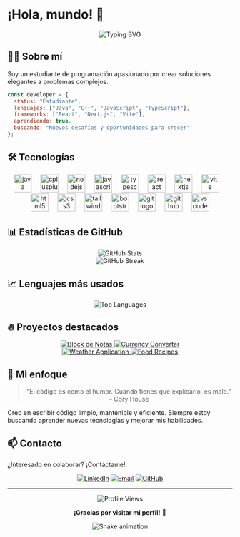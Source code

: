# ¡Hola, mundo! 👋

<div align="center">
  <img src="https://readme-typing-svg.herokuapp.com?font=Fira+Code&pause=1000&color=0969DA&center=true&vCenter=true&width=435&lines=Estudiante+de+Programación;Desarrollador+Java+%7C+C%2B%2B;Frontend+con+React;Apasionado+por+el+código+limpio" alt="Typing SVG" />
</div>

## 👨‍💻 Sobre mí

Soy un estudiante de programación apasionado por crear soluciones elegantes a problemas complejos.

```javascript
const developer = {
  status: "Estudiante",
  lenguajes: ["Java", "C++", "JavaScript", "TypeScript"],
  frameworks: ["React", "Next.js", "Vite"],
  aprendiendo: true,
  buscando: "Nuevos desafíos y oportunidades para crecer"
};
```

## 🛠️ Tecnologías

<div align="center">

 <img src="https://cdn.jsdelivr.net/gh/devicons/devicon/icons/java/java-original.svg" height="40" alt="java logo"  />
  <img width="12" />
  <img src="https://cdn.jsdelivr.net/gh/devicons/devicon/icons/cplusplus/cplusplus-original.svg" height="40" alt="cplusplus logo"  />
  <img width="12" />
  <img src="https://cdn.jsdelivr.net/gh/devicons/devicon/icons/nodejs/nodejs-original.svg" height="40" alt="nodejs logo"  />
  <img width="12" />
  <img src="https://cdn.jsdelivr.net/gh/devicons/devicon/icons/javascript/javascript-original.svg" height="40" alt="javascript logo"  />
  <img width="12" />
  <img src="https://cdn.jsdelivr.net/gh/devicons/devicon/icons/typescript/typescript-original.svg" height="40" alt="typescript logo"  />
  <img width="12" />
  <img src="https://cdn.jsdelivr.net/gh/devicons/devicon/icons/react/react-original.svg" height="40" alt="react logo"  />
  <img width="12">
  <img src="https://cdn.jsdelivr.net/gh/devicons/devicon/icons/nextjs/nextjs-original.svg" height="40" alt="nextjs logo"  />
  <img width="12" />
  <img src="https://icon.icepanel.io/Technology/svg/Vite.js.svg" height="40" alt="vite logo" />
  <img width="12" />
  <img src="https://cdn.jsdelivr.net/gh/devicons/devicon/icons/html5/html5-original.svg" height="40" alt="html5 logo"  />
  <img width="12" />
  <img src="https://cdn.jsdelivr.net/gh/devicons/devicon/icons/css3/css3-original.svg" height="40" alt="css3 logo"  />
  <img width="12" />
  <img src="https://cdn.jsdelivr.net/gh/devicons/devicon/icons/tailwindcss/tailwindcss-original-wordmark.svg" height="40" alt="tailwindcss logo"  />
  <img width="12" />
  <img src="https://cdn.jsdelivr.net/gh/devicons/devicon/icons/bootstrap/bootstrap-original.svg" height="40" alt="bootstrap logo"  />
  <img width="12" />
  <img src="https://cdn.jsdelivr.net/gh/devicons/devicon/icons/git/git-original.svg" height="40" alt="git logo"  />
  <img width="12" />
  <img src="https://cdn.jsdelivr.net/gh/devicons/devicon/icons/github/github-original.svg" height="40" alt="github logo"  />
  <img width="12" />
  <img src="https://cdn.jsdelivr.net/gh/devicons/devicon/icons/vscode/vscode-original.svg" height="40" alt="vscode logo"  />  



</div>

## 📊 Estadísticas de GitHub

<div align="center">
  <img src="https://github-readme-stats.vercel.app/api?username=carloss765&show_icons=true&theme=tokyonight" alt="GitHub Stats" />
</div>

<div align="center">
  <img src="https://github-readme-streak-stats.herokuapp.com/?user=carloss765&theme=tokyonight" alt="GitHub Streak" />
</div>

## 📈 Lenguajes más usados

<div align="center">
  <img src="https://github-readme-stats.vercel.app/api/top-langs/?username=carloss765&layout=compact&theme=tokyonight" alt="Top Languages" />
</div>

## 🔥 Proyectos destacados

<div align="center">
  <a href="https://github.com/carloss765/Block_de_Notas">
    <img src="https://github-readme-stats.vercel.app/api/pin/?username=carloss765&repo=Block_de_Notas&theme=tokyonight" alt="Block de Notas" />
  </a>
  <a href="https://github.com/carloss765/Currency-Converter">
    <img src="https://github-readme-stats.vercel.app/api/pin/?username=carloss765&repo=Currency-Converter&theme=tokyonight" alt="Currency Converter" />
  </a>
</div>

<div align="center">
  <a href="https://github.com/carloss765/Weather-Application">
    <img src="https://github-readme-stats.vercel.app/api/pin/?username=carloss765&repo=Weather-Application&theme=tokyonight" alt="Weather Application" />
  </a>
  <a href="https://github.com/carloss765/Food-Recipes">
    <img src="https://github-readme-stats.vercel.app/api/pin/?username=carloss765&repo=Food-Recipes&theme=tokyonight" alt="Food Recipes" />
  </a>
</div>

## 💭 Mi enfoque

<div align="center">

> "El código es como el humor. Cuando tienes que explicarlo, es malo." – Cory House

</div>

Creo en escribir código limpio, mantenible y eficiente. Siempre estoy buscando aprender nuevas tecnologías y mejorar mis habilidades.

## 📫 Contacto

¿Interesado en colaborar? ¡Contáctame!

<div align="center">

  [![LinkedIn](https://img.shields.io/badge/-LinkedIn-0A66C2?style=for-the-badge&logo=linkedin&logoColor=white)](https://linkedin.com/in/tu-perfil)
  [![Email](https://img.shields.io/badge/-Email-EA4335?style=for-the-badge&logo=gmail&logoColor=white)](mailto:tu-email@ejemplo.com)
  [![GitHub](https://img.shields.io/badge/-GitHub-181717?style=for-the-badge&logo=github&logoColor=white)](https://github.com/carloss765)

</div>

---

<div align="center">
  <img src="https://komarev.com/ghpvc/?username=carloss765&color=blue&style=for-the-badge" alt="Profile Views" />
</div>

<div align="center">

  **¡Gracias por visitar mi perfil!** 🚀

  ![Snake animation](https://github.com/carloss765/carloss765/blob/output/github-contribution-grid-snake.svg)

</div>
